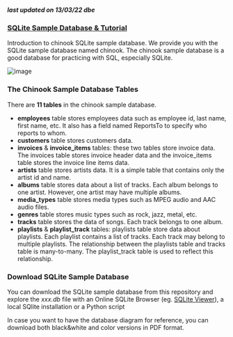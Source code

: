 ##### last updated on 13/03/22 dbe

### [SQLite Sample Database & Tutorial](https://www.sqlitetutorial.net/sqlite-sample-database/)

Introduction to chinook SQLite sample database. We provide you with the SQLite sample database named chinook. The chinook sample database is a good database for practicing with SQL, especially SQLite.

![image](https://user-images.githubusercontent.com/52699611/158073902-ac142af3-ca85-4fe8-81f5-cef62ca1094a.png)

### The Chinook Sample Database Tables
There are **11 tables** in the chinook sample database.

+ **employees** table stores employees data such as employee id, last name, first name, etc. It also has a field named ReportsTo to specify who reports to whom.  
+ **customers** table stores customers data.  
+ **invoices** & **invoice_items** tables: these two tables store invoice data. The invoices table stores invoice header data and the invoice_items table stores the invoice line items data.  
+ **artists** table stores artists data. It is a simple table that contains only the artist id and name.  
+ **albums** table stores data about a list of tracks. Each album belongs to one artist. However, one artist may have multiple albums.  
+ **media_types** table stores media types such as MPEG audio and AAC audio files.  
+ **genres** table stores music types such as rock, jazz, metal, etc.  
+ **tracks** table stores the data of songs. Each track belongs to one album.  
+ **playlists** & **playlist_track** tables: playlists table store data about playlists. Each playlist contains a list of tracks. Each track may belong to multiple playlists. The relationship between the playlists table and tracks table is many-to-many. The playlist_track table is used to reflect this relationship.  

### Download SQLite Sample Database
You can download the SQLite sample database from this repository and explore the *xxx.db* file with an Online SQLite Browser (eg. [SQLite Viewer](https://inloop.github.io/sqlite-viewer/)), a local SQlite installation or a Python script

In case you want to have the database diagram for reference, you can download both black&white and color versions in PDF format.
